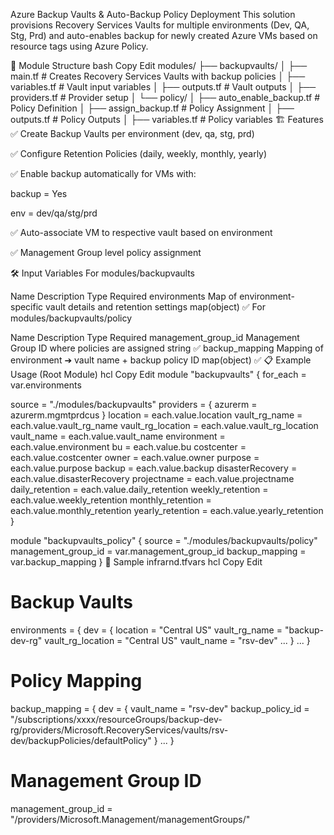  Azure Backup Vaults & Auto-Backup Policy Deployment
This solution provisions Recovery Services Vaults for multiple environments (Dev, QA, Stg, Prd) and auto-enables backup for newly created Azure VMs based on resource tags using Azure Policy.

📁 Module Structure
bash
Copy
Edit
modules/
├── backupvaults/
│   ├── main.tf             # Creates Recovery Services Vaults with backup policies
│   ├── variables.tf        # Vault input variables
│   ├── outputs.tf          # Vault outputs
│   ├── providers.tf        # Provider setup
│   └── policy/
│       ├── auto_enable_backup.tf   # Policy Definition
│       ├── assign_backup.tf        # Policy Assignment
│       ├── outputs.tf              # Policy Outputs
│       ├── variables.tf            # Policy variables
🏗️ Features
✅ Create Backup Vaults per environment (dev, qa, stg, prd)

✅ Configure Retention Policies (daily, weekly, monthly, yearly)

✅ Enable backup automatically for VMs with:

backup = Yes

env = dev/qa/stg/prd

✅ Auto-associate VM to respective vault based on environment

✅ Management Group level policy assignment

🛠️ Input Variables
For modules/backupvaults

Name	Description	Type	Required
environments	Map of environment-specific vault details and retention settings	map(object)	✅
For modules/backupvaults/policy

Name	Description	Type	Required
management_group_id	Management Group ID where policies are assigned	string	✅
backup_mapping	Mapping of environment ➔ vault name + backup policy ID	map(object)	✅
📋 Example Usage (Root Module)
hcl
Copy
Edit
module "backupvaults" {
  for_each = var.environments

  source            = "./modules/backupvaults"
  providers         = { azurerm = azurerm.mgmtprdcus }
  location          = each.value.location
  vault_rg_name     = each.value.vault_rg_name
  vault_rg_location = each.value.vault_rg_location
  vault_name        = each.value.vault_name
  environment       = each.value.environment
  bu                = each.value.bu
  costcenter        = each.value.costcenter
  owner             = each.value.owner
  purpose           = each.value.purpose
  backup            = each.value.backup
  disasterRecovery  = each.value.disasterRecovery
  projectname       = each.value.projectname
  daily_retention   = each.value.daily_retention
  weekly_retention  = each.value.weekly_retention
  monthly_retention = each.value.monthly_retention
  yearly_retention  = each.value.yearly_retention
}

module "backupvaults_policy" {
  source              = "./modules/backupvaults/policy"
  management_group_id = var.management_group_id
  backup_mapping      = var.backup_mapping
}
📑 Sample infrarnd.tfvars
hcl
Copy
Edit
# Backup Vaults
environments = {
  dev = {
    location          = "Central US"
    vault_rg_name     = "backup-dev-rg"
    vault_rg_location = "Central US"
    vault_name        = "rsv-dev"
    ...
  }
  ...
}

# Policy Mapping
backup_mapping = {
  dev = {
    vault_name       = "rsv-dev"
    backup_policy_id = "/subscriptions/xxxx/resourceGroups/backup-dev-rg/providers/Microsoft.RecoveryServices/vaults/rsv-dev/backupPolicies/defaultPolicy"
  }
  ...
}

# Management Group ID
management_group_id = "/providers/Microsoft.Management/managementGroups/<mgmt-group-id>"
